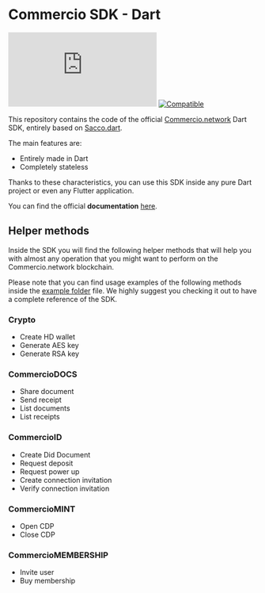 # Commercio SDK - Dart

<!--
[![Release](https://jitpack.io/v/commercionetwork/sdk.svg)](https://jitpack.io/#commercionetwork/sdk)
-->
[![Travis](https://img.shields.io/travis/com/commercionetwork/sdk.dart)](https://travis-ci.com/commercionetwork/sdk.dart)
[![Compatible](https://img.shields.io/badge/compatible-flutter-blue)](https://flutter.dev)

This repository contains the code of the official [Commercio.network](https://commercio.network) Dart SDK,
entirely based on [Sacco.dart](https://github.com/commercionetwork/sacco.dart). 

The main features are:

* Entirely made in Dart
* Completely stateless

Thanks to these characteristics, you can use this SDK inside any pure Dart project or even any Flutter application.

You can find the official **documentation** [here](https://dart.sdk.docs.commercio.network/).

## Helper methods

Inside the SDK you will find the following helper methods that will help you with almost any operation
that you might want to perform on the Commercio.network blockchain.

Please note that you can find usage examples of the following methods inside the
[example folder](example) file.
We highly suggest you checking it out to have a complete reference of the SDK.  

### Crypto

* Create HD wallet  
* Generate AES key
* Generate RSA key

### CommercioDOCS

* Share document
* Send receipt
* List documents
* List receipts

### CommercioID

* Create Did Document
* Request deposit
* Request power up
* Create connection invitation
* Verify connection invitation

### CommercioMINT

* Open CDP
* Close CDP

### CommercioMEMBERSHIP

* Invite user
* Buy membership
